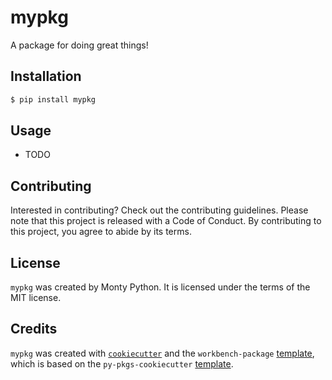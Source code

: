 # mypkg

A package for doing great things!

## Installation

```bash
$ pip install mypkg
```

## Usage

- TODO

## Contributing

Interested in contributing? Check out the contributing guidelines. Please note that this project is released with a Code of Conduct. By contributing to this project, you agree to abide by its terms.

## License

`mypkg` was created by Monty Python. It is licensed under the terms of the MIT license.

## Credits

`mypkg` was created with [`cookiecutter`](https://cookiecutter.readthedocs.io/en/latest/) and the `workbench-package` [template](https://github.com/JasperHG90/workbench-package-template), which is based on the `py-pkgs-cookiecutter` [template](https://github.com/py-pkgs/py-pkgs-cookiecutter).
